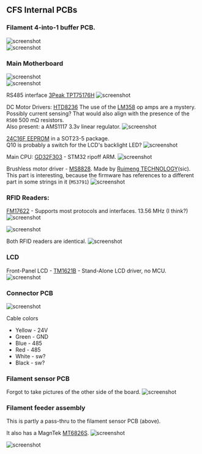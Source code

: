 ## CFS Internal PCBs

### Filament 4-into-1 buffer PCB.
![screenshot](imj/P1010147.jpg)  
![screenshot](imj/P1010150.jpg)  

### Main Motherboard
![screenshot](imj/P2060161.jpg)  
![screenshot](imj/P1010157.jpg)  

RS485 interface [3Peak TPT75176H](https://www.3peak.com/rs485/tpt75176h)
![screenshot](imj/P2060169.jpg)  

DC Motor Drivers: [HTD8236](https://offer-product.oss-cn-beijing.aliyuncs.com/product/offer/attachment/null/file/subPdf_749347_333113_20240123-141150640.pdf)
The use of the [LM358](https://www.ti.com/product/LM358) op amps are a mystery. Possibly current sensing? That would also align with the presence of the `R500` 500 mΩ resistors.   
Also present: a AMS1117 3.3v linear regulator. 
![screenshot](imj/P2060172.jpg)  

[24C16F EEPROM](https://ww1.microchip.com/downloads/en/DeviceDoc/Atmel-8719-SEEPROM-AT24C16C-Datasheet.pdf) in a SOT23-5 package.  
Q10 is probably a switch for the LCD's backlight LED?
![screenshot](imj/P2060173.jpg)  

Main CPU: [GD32F303](https://www.gigadevice.com/product/mcu/main-stream-mcus/gd32f30x-series/gd32f303) - STM32 ripoff ARM.
![screenshot](imj/P2060174.jpg)  

Brushless motor driver - [MS8828](https://www.relmon.com/en/index.php/list/detail/300.html). Made by [Ruimeng TECHNOLOGY](https://www.relmon.com)(sic). This part is interesting, because the firmware has references to a different part in some strings in it (`MS3791`)
![screenshot](imj/P2060175.jpg)  

### RFID Readers:

[FM17622](https://eng.fmsh.com/AjaxFile/DownLoadFile.aspx?FilePath=/UpLoadFile/20190410/FM17510_ps_eng.pdf&fileExt=file) - Supports most protocols and interfaces. 13.56 MHz (I think?)
![screenshot](imj/P2060177.jpg)  

![screenshot](imj/P2060180.jpg)  

Both RFID readers are identical.
![screenshot](imj/P2060181.jpg)  

### LCD 

Front-Panel LCD - [TM1621B](https://wmsc.lcsc.com/wmsc/upload/file/pdf/v2/lcsc/2209231730_TM-Shenzhen-Titan-Micro-Elec-TM1621B_C5174490.pdf) - Stand-Alone LCD driver, no MCU. 
![screenshot](imj/P2060184.jpg)  

### Connector PCB
![screenshot](imj/P2060186.jpg)  

Cable colors

 - Yellow - 24V
 - Green - GND
 - Blue - 485
 - Red - 485
 - White - sw?
 - Black - sw?

### Filament sensor PCB

Forgot to take pictures of the other side of the board.
![screenshot](imj/P2060191.jpg)  

### Filament feeder assembly

This is partly a pass-thru to the filament sensor PCB (above). 

It also has a MagnTek [MT6826S](https://www.magntek.com.cn/upload/pdf/202407/MT6826S_Datasheet_Rev.1.1.pdf). 
![screenshot](imj/P2060197.jpg)  

![screenshot](imj/P2060198.jpg)  

